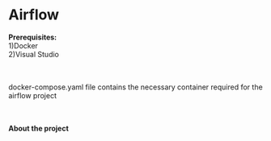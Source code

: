 # Airflow

<b>Prerequisites: </b><br>
1)Docker <br>
2)Visual Studio <br>

<br><br>
docker-compose.yaml file contains the necessary container required for the airflow project

<br><br>
<b>About the project</b><br>
